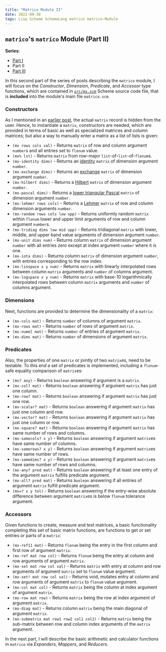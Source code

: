 ```yaml
---
title: "Matrico Module II"
date: 2022-09-30
tags: Lisp Scheme SchemeLang matrico matrico-Module
---
```


## `matrico`'s `matrico` Module (Part II)

**Series**:

* [Part I](http://numerical-schemer.xyz/2022/09/16/matrico-matrico-i.html)
* Part II
* [Part III](http://numerical-schemer.xyz/2022/10/17/matrico-matrico-iii.html)

In this second part of the series of posts describing the `matrico` module, I will focus on the
_Constructor_, _Dimension_, _Predicate_, and _Accessor_ type functions, which are contained in
[`src/mx.scm`](https://github.com/gramian/matrico/blob/main/src/mx.scm) Scheme source code file,
that is **included** into the module's main file `matrico.scm`.

### Constructors

As I mentioned in an [earlier post](http://numerical-schemer.xyz/2022/08/04/matrico-matrix.html),
the actual `matrix` record is hidden from the user. Hence, to instantiate a `matrix`, constructors are needed,
which are provided in terms of basic as well as specialized matrices and column matrices;
but also a way to manually enter a matrix as a list of lists is given:

* `(mx rows cols val)` - Returns `matrix` of row and column argument `number`s and all entries set to `flonum` value.
* `(mx% lst)` - Returns `matrix` from row-major `list`-of-`list`-of-`flonum`s.
* `(mx-identity dims)` - Returns an [identity](https://en.wikipedia.org/wiki/Identity_matrix) `matrix` of dimension argument `number`.
* `(mx-exchange dims)` - Returns an [exchange](https://en.wikipedia.org/wiki/Exchange_matrix) `matrix` of dimension argument `number`.
* `(mx-hilbert dims)` - Returns a [Hilbert](https://en.wikipedia.org/wiki/Hilbert_matrix) `matrix` of dimension argument `number`.
* `(mx-pascal dims)` - Returns a [lower triangular Pascal](https://en.wikipedia.org/wiki/Pascal_matrix) `matrix` of dimension argument `number`. 
* `(mx-lehmer rows cols)` - Returns a [Lehmer](https://en.wikipedia.org/wiki/Lehmer_matrix) `matrix` of row and column dimension arguments `number`. 
* `(mx-random rows cols low upp)` - Returns uniformly random `matrix` within `flonum` lower and upper limit arguments of row and column argument  `number`s. 
* `(mx-tridiag dims low mid upp)` - Returns tridiagonal `matrix` with lower, middle, and upper band value arguments of dimension argument `number`.
* `(mx-unit dims num)` - Returns column `matrix` of dimension argument `number` with all entries zero except at index argument `number` where it is one.
* `(mx-iota dims)` - Returns column `matrix` of dimension argument `number`, with entries corresponding to the row index.
* `(mx-linspace x y num)` - Returns `matrix` with linearly interpolated rows between column `matrix` arguments and `number` of columns argument. 
* `(mx-logspace x y num)` - Returns `matrix` with base-10 logarithmically interpolated rows between column `matrix` arguments and `number` of columns argument.

### Dimensions

Next, functions are provided to determine the dimensionality of a `matrix`:

* `(mx-cols mat)` - Returns `number` of columns of argument `matrix`.
* `(mx-rows mat)` - Returns `number` of rows of argument `matrix`.
* `(mx-numel mat)` - Returns `number` of entries of argument `matrix`.
* `(mx-dims mat)` - Returns `number` of dimensions of argument `matrix`.

### Predicates

Also, the properties of one `matrix` or jointly of two `matrix`es, need to be testable.
To this end a set of predicates is implemented, including a `flonum`-safe equality comparison of `matrix`es:

* `(mx? any)` - Returns `boolean` answering if argument is a `matrix`.
* `(mx-col? mat)` - Returns `boolean` answering if argument `matrix` has just one column.
* `(mx-row? mat)` - Returns `boolean` answering if argument `matrix` has just one row.
* `(mx-scalar? mat)` - Returns `boolean` answering if argument `matrix` has just one column and row.
* `(mx-vector? mat)` - Returns `boolean` answering if argument `matrix` has just one column or row.
* `(mx-square? mat)` - Returns `boolean` answering if argument `matrix` has same number of rows and columns.
* `(mx-samecols? x y)` - Returns `boolean` answering if argument `matrix`es have same number of columns. 
* `(mx-samerows? x y)` - Returns `boolean` answering if argument `matrix`es have same number of rows.
* `(mx-samedims? x y)` - Returns `boolean` answering if argument `matrix`es have same number of rows and columns.
* `(mx-any? pred mat)` - Returns `boolean` answering if at least one entry of the argument `matrix` fulfills predicate argument.
* `(mx-all? pred mat)` - Returns `boolean` answering if all entries of argument `matrix` fulfill predicate argument.
* `(mx=? x y tol)` - Returns `boolean` answering if the entry-wise absolute difference between argument `matrix`es is below `flonum` tolerance argument.

### Accessors

Given functions to create, measure and test matrices, a basic functionality completing this set of basic matrix functions,
are functions to get or set entries or parts of a `matrix`:

* `(mx-ref11 mat)` - Returns `flonum` being the entry in the first column and first row of argument `matrix`.
* `(mx-ref mat row col)` - Returns `flonum` being the entry at column and row arguments of argument `matrix`.
* `(mx-set mat row col val)` - Returns `matrix` with entry at column and row arguments of argument `matrix` set to `flonum` value argument.
* `(mx-set! mat row col val)` - Returns void, mutates entry at column and row arguments of argument `matrix` to `flonum` value argument.
* `(mx-col mat col)` - Returns `matrix` being the column at index argument of argument `matrix`.
* `(mx-row mat row)` - Returns `matrix` being the row at index argument of argument `matrix`.
* `(mx-diag mat)` - Returns column `matrix` being the main diagonal of argument `matrix`.
* `(mx-submatrix mat row1 row2 col1 col2)` - Returns `matrix` being the sub-matrix between row and column index arguments of the `matrix` argument.

In the next part, I will describe the basic arithmetic and calculator functions
in `matrico` via _Expanders_, _Mappers_, and _Reducers_.

